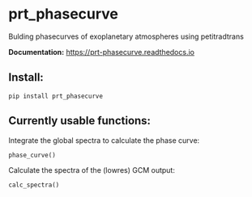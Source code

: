 # prt_phasecurve

Bulding phasecurves of exoplanetary atmospheres using petitradtrans

**Documentation:** https://prt-phasecurve.readthedocs.io

## Install:

```
pip install prt_phasecurve
```

## Currently usable functions:

Integrate the global spectra to calculate the phase curve:
```
phase_curve()
```

Calculate the spectra of the (lowres) GCM output:
```
calc_spectra()
```
